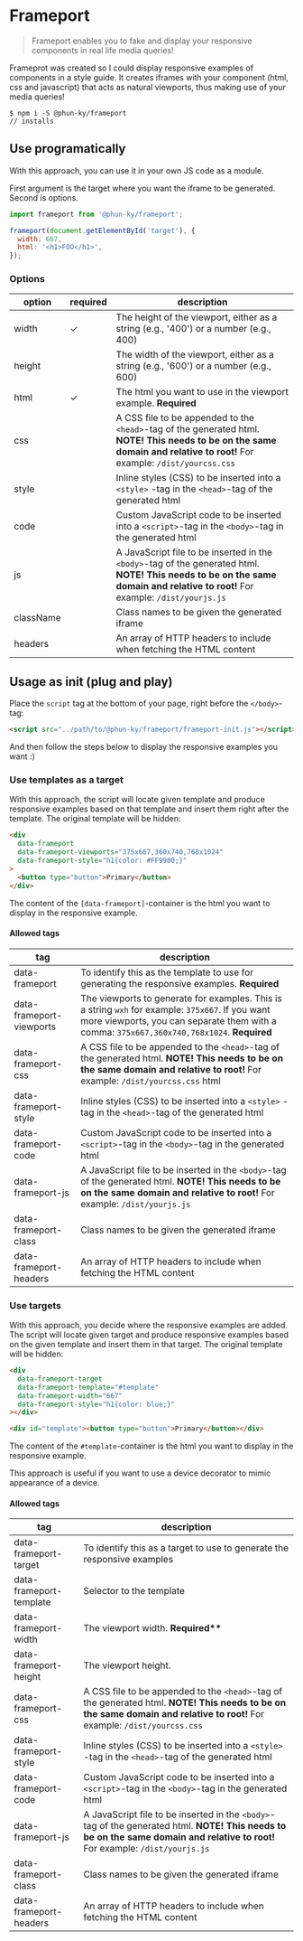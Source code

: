 # Frameport

> Frameport enables you to fake and display your responsive components in real life media queries!

Frameprot was created so I could display responsive examples of components in a style guide. It creates iframes with your component (html, css and javascript) that acts as natural viewports, thus making use of your media queries!

```shell-session
$ npm i -S @phun-ky/frameport
// installs
```

## Use programatically

With this approach, you can use it in your own JS code as a module.

First argument is the target where you want the iframe to be generated. Second is options.

```javascript
import frameport from '@phun-ky/frameport';

frameport(document.getElementById('target'), {
  width: 667,
  html: '<h1>FOO</h1>',
});
```

### Options

| option    | required | description                                                                                                                                                                    |
| --------- | -------- | ------------------------------------------------------------------------------------------------------------------------------------------------------------------------------ |
| width     | ✓        | The height of the viewport, either as a string (e.g., '400') or a number (e.g., 400)                                                                                           |
| height    |          | The width of the viewport, either as a string (e.g., '600') or a number (e.g., 600)                                                                                            |
| html      | ✓        | The html you want to use in the viewport example. **Required**                                                                                                                 |
| css       |          | A CSS file to be appended to the `<head>`-tag of the generated html. **NOTE! This needs to be on the same domain and relative to root!** For example: `/dist/yourcss.css`      |
| style     |          | Inline styles (CSS) to be inserted into a `<style>` -tag in the `<head>`-tag of the generated html                                                                             |
| code      |          | Custom JavaScript code to be inserted into a `<script>`-tag in the `<body>`-tag in the generated html                                                                          |
| js        |          | A JavaScript file to be inserted in the `<body>`-tag of the generated html. **NOTE! This needs to be on the same domain and relative to root!** For example: `/dist/yourjs.js` |
| className |          | Class names to be given the generated iframe                                                                                                                                   |
| headers   |          | An array of HTTP headers to include when fetching the HTML content                                                                                                             |

## Usage as init (plug and play)

Place the `script` tag at the bottom of your page, right before the `</body>`-tag:

```html
<script src="../path/to/@phun-ky/frameport/frameport-init.js"></script>
```

And then follow the steps below to display the responsive examples you want :)

### Use templates as a target

With this approach, the script will locate given template and produce responsive examples based on that template and insert them right after the template. The original template will be hidden:

```html
<div
  data-frameport
  data-frameport-viewports="375x667,360x740,768x1024"
  data-frameport-style="h1{color: #FF9900;}"
>
  <button type="button">Primary</button>
</div>
```

The content of the `[data-frameport]`-container is the html you want to display in the responsive example.

#### Allowed tags

| tag                      | description                                                                                                                                                                                     |
| ------------------------ | ----------------------------------------------------------------------------------------------------------------------------------------------------------------------------------------------- |
| data-frameport           | To identify this as the template to use for generating the responsive examples. **Required**                                                                                                    |
| data-frameport-viewports | The viewports to generate for examples. This is a string `wxh` for example: `375x667`. If you want more viewports, you can separate them with a comma: `375x667,360x740,768x1024`. **Required** |
| data-frameport-css       | A CSS file to be appended to the `<head>`-tag of the generated html. **NOTE! This needs to be on the same domain and relative to root!** For example: `/dist/yourcss.css` html                  |
| data-frameport-style     | Inline styles (CSS) to be inserted into a `<style>` -tag in the `<head>`-tag of the generated html                                                                                              |
| data-frameport-code      | Custom JavaScript code to be inserted into a `<script>`-tag in the `<body>`-tag in the generated html                                                                                           |
| data-frameport-js        | A JavaScript file to be inserted in the `<body>`-tag of the generated html. **NOTE! This needs to be on the same domain and relative to root!** For example: `/dist/yourjs.js`                  |
| data-frameport-class     | Class names to be given the generated iframe                                                                                                                                                    |
| data-frameport-headers   | An array of HTTP headers to include when fetching the HTML content                                                                                                                              |

### Use targets

With this approach, you decide where the responsive examples are added. The script will locate given target and produce responsive examples based on the given template and insert them in that target. The original template will be hidden:

```html
<div
  data-frameport-target
  data-frameport-template="#template"
  data-frameport-width="667"
  data-frameport-style="h1{color: blue;}"
></div>

<div id="template"><button type="button">Primary</button></div>
```

The content of the `#template`-container is the html you want to display in the responsive example.

This approach is useful if you want to use a device decorator to mimic appearance of a device.

#### Allowed tags

| tag                     | description                                                                                                                                                                    |
| ----------------------- | ------------------------------------------------------------------------------------------------------------------------------------------------------------------------------ |
| data-frameport-target   | To identify this as a target to use to generate the responsive examples                                                                                                        |
| data-frameport-template | Selector to the template                                                                                                                                                       |
| data-frameport-width    | The viewport width. <strong>Required\*\*                                                                                                                                       |
| data-frameport-height   | The viewport height.                                                                                                                                                           |
| data-frameport-css      | A CSS file to be appended to the `<head>`-tag of the generated html. **NOTE! This needs to be on the same domain and relative to root!** For example: `/dist/yourcss.css`      |
| data-frameport-style    | Inline styles (CSS) to be inserted into a `<style>` -tag in the `<head>`-tag of the generated html                                                                             |
| data-frameport-code     | Custom JavaScript code to be inserted into a `<script>`-tag in the `<body>`-tag in the generated html                                                                          |
| data-frameport-js       | A JavaScript file to be inserted in the `<body>`-tag of the generated html. **NOTE! This needs to be on the same domain and relative to root!** For example: `/dist/yourjs.js` |
| data-frameport-class    | Class names to be given the generated iframe                                                                                                                                   |
| data-frameport-headers  | An array of HTTP headers to include when fetching the HTML content                                                                                                             |
